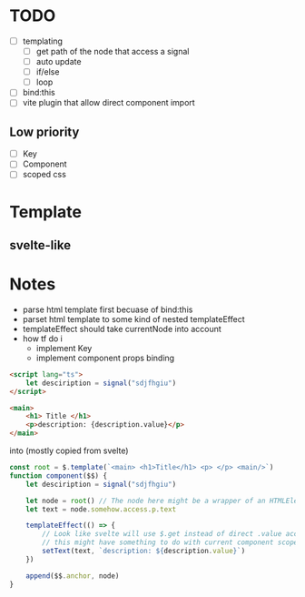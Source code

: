 # TODO
- [ ] templating
    - [ ] get path of the node that access a signal 
    - [ ] auto update
    - [ ] if/else
    - [ ] loop
- [ ] bind:this
- [ ] vite plugin that allow direct component import
## Low priority
- [ ] Key
- [ ] Component
- [ ] scoped css

# Template
svelte-like
- 

# Notes
- parse html template first becuase of bind:this
- parset html template to some kind of nested templateEffect
- templateEffect should take currentNode into account
- how tf do i 
    - implement Key
    - implement component props binding 
```html
<script lang="ts">
    let desciription = signal("sdjfhgiu")
</script>

<main>
    <h1> Title </h1>
    <p>description: {description.value}</p>
</main>
```
into (mostly copied from svelte)
```ts
const root = $.template(`<main> <h1>Title</h1> <p> </p> <main/>`)
function component($$) {
    let desciription = signal("sdjfhgiu")

    let node = root() // The node here might be a wrapper of an HTMLElement 
    let text = node.somehow.access.p.text

    templateEffect(() => {
        // Look like svelte will use $.get instead of direct .value access
        // this might have something to do with current component scope or something 
        setText(text, `description: ${description.value}`)
    })

    append($$.anchor, node)
}
```